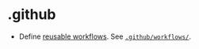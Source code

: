 # .github

- Define [reusable workflows](https://docs.github.com/en/actions/using-workflows/reusing-workflows). See [`.github/workflows/`](.github/workflows).
